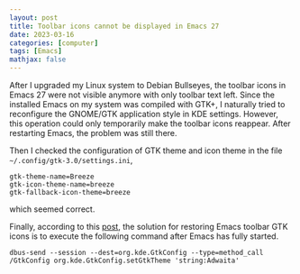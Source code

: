 ```yaml
---
layout: post
title: Toolbar icons cannot be displayed in Emacs 27
date: 2023-03-16
categories: [computer]
tags: [Emacs]
mathjax: false
---
```


After I upgraded my Linux system to Debian Bullseyes, the toolbar icons in Emacs 27 were not visible anymore with only toolbar text left. Since the installed Emacs on my system was compiled with GTK+, I naturally tried to reconfigure the GNOME/GTK application style in KDE settings. However, this operation could only temporarily make the toolbar icons reappear. After restarting Emacs, the problem was still there.

Then I checked the configuration of GTK theme and icon theme in the file `~/.config/gtk-3.0/settings.ini`,

```text
gtk-theme-name=Breeze
gtk-icon-theme-name=breeze
gtk-fallback-icon-theme=breeze
```

which seemed correct.

Finally, according to this [post](https://www.reddit.com/r/kde/comments/slizni/changing_gnomegtk_application_style_theme_from/?utm_source=share&utm_medium=web2x&context=3), the solution for restoring Emacs toolbar GTK icons is to execute the following command after Emacs has fully started.

```text
dbus-send --session --dest=org.kde.GtkConfig --type=method_call /GtkConfig org.kde.GtkConfig.setGtkTheme 'string:Adwaita'
```
